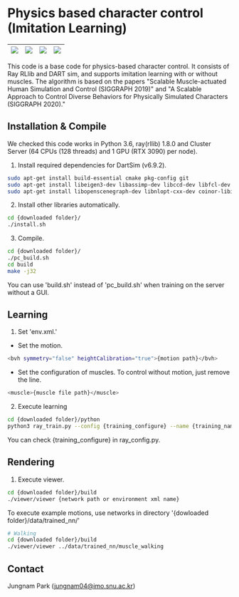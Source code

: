 
# Physics based character control (Imitation Learning) 
<img src="figure/muscle_backflip.gif"/>|<img src="figure/muscle_piroutte.gif"/>|<img src="figure/muscle_running.gif"/>|<img src="figure/muscle_walking.gif"/>
--|--|--|--


This code is a base code for physics-based character control. It consists of Ray RLlib and DART sim, and supports imitation learning with or without muscles. The algorithm is based on the papers "Scalable Muscle-actuated Human Simulation and Control (SIGGRAPH 2019)" and "A Scalable Approach to Control Diverse Behaviors for Physically Simulated Characters (SIGGRAPH 2020)." 

## Installation & Compile

We checked this code works in Python 3.6, ray(rllib) 1.8.0 and Cluster Server (64 CPUs (128 threads) and 1 GPU (RTX 3090) per node).

1. Install required dependencies for DartSim (v6.9.2).

```bash
sudo apt-get install build-essential cmake pkg-config git
sudo apt-get install libeigen3-dev libassimp-dev libccd-dev libfcl-dev libboost-regex-dev libboost-system-dev
sudo apt-get install libopenscenegraph-dev libnlopt-cxx-dev coinor-libipopt-dev libbullet-dev libode-dev liboctomap-dev  libxi-dev libxmu-dev freeglut3-dev libopenscenegraph-dev
```

2. Install other libraries automatically.

```bash
cd {downloaded folder}/
./install.sh
```

3. Compile.

```bash
cd {downloaded folder}/
./pc_build.sh
cd build
make -j32
```
You can use 'build.sh' instead of 'pc_build.sh' when training on the server without a GUI.

## Learning

1. Set 'env.xml.'

- Set the motion.

```bash
<bvh symmetry="false" heightCalibration="true">{motion path}</bvh>
```

- Set the configuration of muscles. To control without motion, just remove the line.

```bash 
<muscle>{muscle file path}</muscle>
```

2. Execute learning 

```bash
cd {downloaded folder}/python
python3 ray_train.py --config {training_configure} --name {training_name}
```
You can check {training_configure} in ray_config.py.

## Rendering

1. Execute viewer.

```bash
cd {downloaded folder}/build
./viewer/viewer {network path or environment xml name}
```
To execute example motions, use networks in directory '{dowloaded folder}/data/trained_nn/'


```bash
# Walking
cd {downloaded folder}/build
./viewer/viewer ../data/trained_nn/muscle_walking
```


## Contact 

Jungnam Park (jungnam04@imo.snu.ac.kr)
